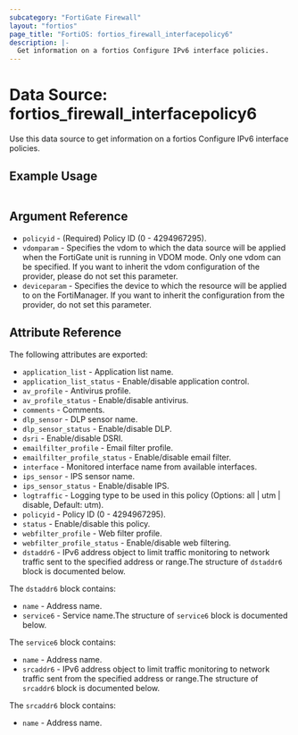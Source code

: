 ```yaml
---
subcategory: "FortiGate Firewall"
layout: "fortios"
page_title: "FortiOS: fortios_firewall_interfacepolicy6"
description: |-
  Get information on a fortios Configure IPv6 interface policies.
---
```


# Data Source: fortios_firewall_interfacepolicy6
Use this data source to get information on a fortios Configure IPv6 interface policies.


## Example Usage

```hcl

```

## Argument Reference

* `policyid` - (Required) Policy ID (0 - 4294967295).
* `vdomparam` - Specifies the vdom to which the data source will be applied when the FortiGate unit is running in VDOM mode. Only one vdom can be specified. If you want to inherit the vdom configuration of the provider, please do not set this parameter.
* `deviceparam` - Specifies the device to which the resource will be applied to on the FortiManager. If you want to inherit the configuration from the provider, do not set this parameter.

## Attribute Reference

The following attributes are exported:

* `application_list` - Application list name.
* `application_list_status` - Enable/disable application control.
* `av_profile` - Antivirus profile.
* `av_profile_status` - Enable/disable antivirus.
* `comments` - Comments.
* `dlp_sensor` - DLP sensor name.
* `dlp_sensor_status` - Enable/disable DLP.
* `dsri` - Enable/disable DSRI.
* `emailfilter_profile` - Email filter profile.
* `emailfilter_profile_status` - Enable/disable email filter.
* `interface` - Monitored interface name from available interfaces.
* `ips_sensor` - IPS sensor name.
* `ips_sensor_status` - Enable/disable IPS.
* `logtraffic` - Logging type to be used in this policy (Options: all | utm | disable, Default: utm).
* `policyid` - Policy ID (0 - 4294967295).
* `status` - Enable/disable this policy.
* `webfilter_profile` - Web filter profile.
* `webfilter_profile_status` - Enable/disable web filtering.
* `dstaddr6` - IPv6 address object to limit traffic monitoring to network traffic sent to the specified address or range.The structure of `dstaddr6` block is documented below.

The `dstaddr6` block contains:

* `name` - Address name.
* `service6` - Service name.The structure of `service6` block is documented below.

The `service6` block contains:

* `name` - Address name.
* `srcaddr6` - IPv6 address object to limit traffic monitoring to network traffic sent from the specified address or range.The structure of `srcaddr6` block is documented below.

The `srcaddr6` block contains:

* `name` - Address name.
